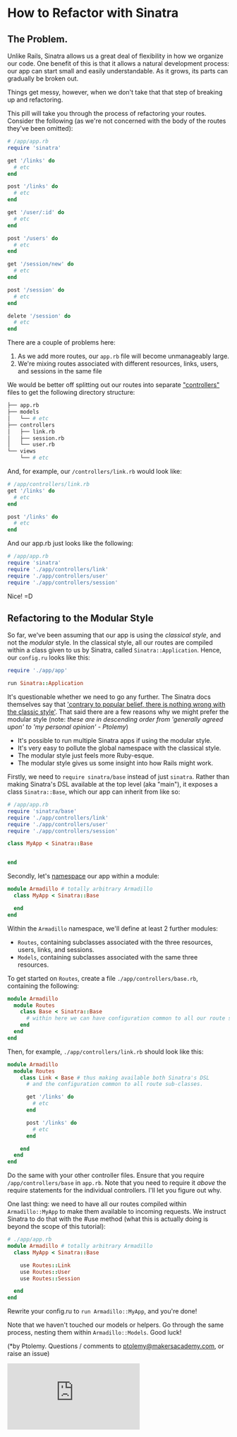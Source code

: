 # How to Refactor with Sinatra

## The Problem.
Unlike Rails, Sinatra allows us a great deal of flexibility in how we organize our code. One benefit of this is that it allows a natural development process: our app can start small and easily understandable. As it grows, its parts can gradually be broken out.

Things get messy, however, when we don't take that that step of breaking up and refactoring.

This pill will take you through the process of refactoring your routes. Consider the following (as we're not concerned with the body of the routes they've been omitted):


``` ruby
# /app/app.rb
require 'sinatra'

get '/links' do
  # etc
end

post '/links' do
  # etc
end

get '/user/:id' do
  # etc
end

post '/users' do
  # etc
end

get '/session/new' do
  # etc
end

post '/session' do
  # etc
end

delete '/session' do
  # etc
end
```

There are a couple of problems here:
1. As we add more routes, our `app.rb` file will become unmanageably large.
2. We're mixing routes associated with different resources, links, users, and sessions in the same file

We would be better off splitting out our routes into separate ["controllers"](http://blog.codinghorror.com/understanding-model-view-controller/) files to get the following directory structure:

```bash
├── app.rb
├── models
│   └── # etc
├── controllers
│   ├── link.rb
│   ├── session.rb
│   └── user.rb
└── views
    └── # etc

```
And, for example, our `/controllers/link.rb` would look like:


```ruby
# /app/controllers/link.rb
get '/links' do
  # etc
end

post '/links' do
  # etc
end
```

And our app.rb just looks like the following:

```ruby
# /app/app.rb
require 'sinatra'
require './app/controllers/link'
require './app/controllers/user'
require './app/controllers/session'
```

Nice! =D

## Refactoring to the Modular Style

So far, we've been assuming that our app is using the *classical style*, and not the *modular* style. In the classical style, all our routes are compiled within a class given to us by Sinatra, called `Sinatra::Application`. Hence, our `config.ru` looks like this:
```ruby
require './app/app'

run Sinatra::Application
```
It's questionable whether we need to go any further. The Sinatra docs themselves say that ['contrary to popular belief, there is nothing wrong with the classic style'](http://www.sinatrarb.com/intro.html#Modular%20vs.%20Classic%20Style). That said there are a few reasons why we might prefer the modular style (note: *these are in descending order from 'generally agreed upon' to 'my personal opinion' - Ptolemy*)
* It's possible to run multiple Sinatra apps if using the modular style.
* It's very easy to pollute the global namespace with the classical style.
* The modular style just feels more Ruby-esque.
* The modular style gives us some insight into how Rails might work.

Firstly, we need to `require sinatra/base` instead of just `sinatra`. Rather than making Sinatra's DSL available at the top level (aka "main"), it exposes a class `Sinatra::Base`, which our app can inherit from like so:

```ruby
# /app/app.rb
require 'sinatra/base'
require './app/controllers/link'
require './app/controllers/user'
require './app/controllers/session'

class MyApp < Sinatra::Base


end
```

Secondly, let's [namespace](https://rubymonk.com/learning/books/1-ruby-primer/chapters/35-modules/lessons/80-modules-as-namespaces) our app within a module:

```ruby
module Armadillo # totally arbitrary Armadillo
  class MyApp < Sinatra::Base

  end
end
```

Within the `Armadillo` namespace, we'll define at least 2 further modules:
- `Routes`, containing subclasses associated with the three resources, users, links, and sessions.
- `Models`, containing subclasses associated with the same three resources.

To get started on `Routes`, create a file `./app/controllers/base.rb`, containing the following:
```ruby
module Armadillo
  module Routes
    class Base < Sinatra::Base
      # within here we can have configuration common to all our route subclasses.
    end
  end
end
```

Then, for example, `./app/controllers/link.rb` should look like this:
```ruby
module Armadillo
  module Routes
    class Link < Base # thus making available both Sinatra's DSL
      # and the configuration common to all route sub-classes.

      get '/links' do
        # etc
      end

      post '/links' do
        # etc
      end

    end
  end
end
```

Do the same with your other controller files. Ensure that you require `/app/controllers/base` in `app.rb`. Note that you need to require it *above* the require statements for the individual controllers. I'll let you figure out why.

One last thing: we need to have all our routes compiled within `Armadillo::MyApp` to make them available to incoming requests. We instruct Sinatra to do that with the #use method (what this is actually doing is beyond the scope of this tutorial):

```ruby
# ./app/app.rb
module Armadillo # totally arbitrary Armadillo
  class MyApp < Sinatra::Base

    use Routes::Link
    use Routes::User
    use Routes::Session

  end
end
```

Rewrite your config.ru to `run Armadillo::MyApp`, and you're done!

Note that we haven't touched our models or helpers. Go through the same process, nesting them within `Armadillo::Models`. Good luck!

(*by Ptolemy. Questions / comments to ptolemy@makersacademy.com, or raise an issue)


![Tracking pixel](https://githubanalytics.herokuapp.com/course/pills/sinatra_modular_refactor.md)
